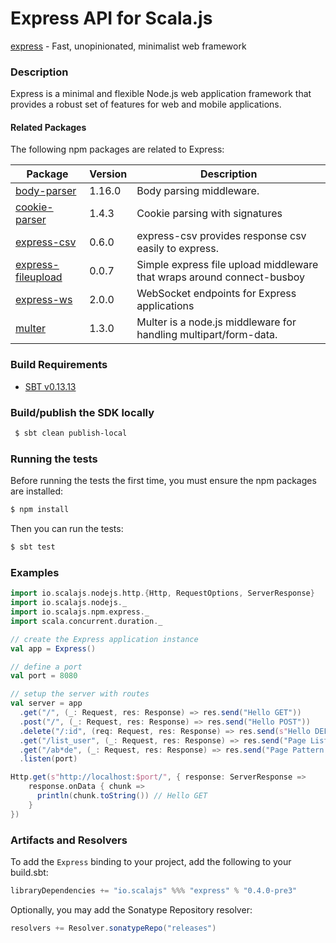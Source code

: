 Express API for Scala.js
================================
[express](http://expressjs.com/en/4x/api.html) - Fast, unopinionated, minimalist web framework

### Description

Express is a minimal and flexible Node.js web application framework that provides a robust set of features 
for web and mobile applications.

#### Related Packages

The following npm packages are related to Express:

| Package                                                               | Version | Description                                                |
|-----------------------------------------------------------------------|---------|------------------------------------------------------------|
| [body-parser](https://github.com/scalajs-io/body-parser)              | 1.16.0  | Body parsing middleware.                                   |
| [cookie-parser](https://github.com/scalajs-io/cookie-parser)          | 1.4.3   | Cookie parsing with signatures                             |
| [express-csv](https://github.com/scalajs-io/express-csv)              | 0.6.0   | express-csv provides response csv easily to express.       |
| [express-fileupload](https://github.com/scalajs-io/express-fileupload)| 0.0.7   | Simple express file upload middleware that wraps around connect-busboy |
| [express-ws](https://github.com/scalajs-io/express-ws)                | 2.0.0   | WebSocket endpoints for Express applications               |
| [multer](https://github.com/scalajs-io/multer)                        | 1.3.0   | Multer is a node.js middleware for handling multipart/form-data. |

### Build Requirements

* [SBT v0.13.13](http://www.scala-sbt.org/download.html)

### Build/publish the SDK locally

```bash
 $ sbt clean publish-local
```

### Running the tests

Before running the tests the first time, you must ensure the npm packages are installed:

```bash
$ npm install
```

Then you can run the tests:

```bash
$ sbt test
```

### Examples

```scala
import io.scalajs.nodejs.http.{Http, RequestOptions, ServerResponse}
import io.scalajs.nodejs._
import io.scalajs.npm.express._
import scala.concurrent.duration._

// create the Express application instance
val app = Express()

// define a port
val port = 8080

// setup the server with routes
val server = app
  .get("/", (_: Request, res: Response) => res.send("Hello GET"))
  .post("/", (_: Request, res: Response) => res.send("Hello POST"))
  .delete("/:id", (req: Request, res: Response) => res.send(s"Hello DELETE - ${req.params.get("id").orNull}"))
  .get("/list_user", (_: Request, res: Response) => res.send("Page Listing"))
  .get("/ab*de", (_: Request, res: Response) => res.send("Page Pattern Match"))
  .listen(port)

Http.get(s"http://localhost:$port/", { response: ServerResponse =>
    response.onData { chunk =>
      println(chunk.toString()) // Hello GET
    }
})
```

### Artifacts and Resolvers

To add the `Express` binding to your project, add the following to your build.sbt:  

```sbt
libraryDependencies += "io.scalajs" %%% "express" % "0.4.0-pre3"
```

Optionally, you may add the Sonatype Repository resolver:

```sbt   
resolvers += Resolver.sonatypeRepo("releases") 
```
